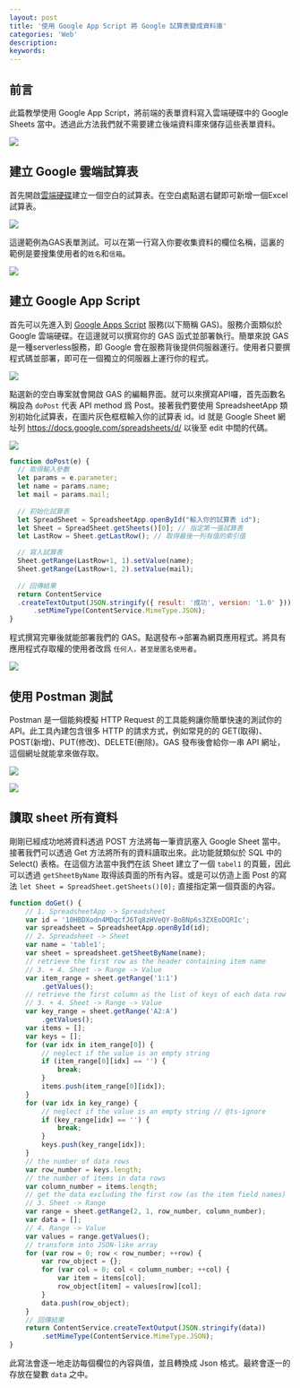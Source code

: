 ```yaml
---
layout: post
title: '使用 Google App Script 將 Google 試算表變成資料庫'
categories: 'Web'
description: 
keywords:
---
```



## 前言
此篇教學使用 Google App Script，將前端的表單資料寫入雲端硬碟中的 Google Sheets 當中。透過此方法我們就不需要建立後端資料庫來儲存這些表單資料。

![](https://i.imgur.com/uEvWR8o.png)

## 建立 Google 雲端試算表
首先開啟[雲端硬碟](https://drive.google.com/)建立一個空白的試算表。在空白處點選右鍵即可新增一個Excel試算表。

![](/images/posts/web/2020/img20200804-1.png)

這邊範例為GAS表單測試。可以在第一行寫入你要收集資料的欄位名稱，這裏的範例是要搜集使用者的`姓名`和`信箱`。

![](/images/posts/web/2020/img20200804-2.png)

## 建立 Google App Script
首先可以先進入到 [Google Apps Script](https://script.google.com/home/start) 服務(以下簡稱 GAS)。服務介面類似於 Google 雲端硬碟。在這邊就可以撰寫你的 GAS 函式並部署執行。簡單來說 GAS 是一種serverless服務，即 Google 會在服務背後提供伺服器運行。使用者只要撰程式碼並部署，即可在一個獨立的伺服器上運行你的程式。

![](/images/posts/web/2020/img20200804-3.png)

點選新的空白專案就會開啟 GAS 的編輯界面。就可以來撰寫API囉，首先函數名稱設為 `doPost` 代表 API method 爲 Post。接著我們要使用 SpreadsheetApp 類別初始化試算表，在圖片灰色框框輸入你的試算表 id。id 就是 Google Sheet 網址列 https://docs.google.com/spreadsheets/d/ 以後至 edit 中間的代碼。

![](/images/posts/web/2020/img20200804-4.png)

```js
function doPost(e) {
  // 取得輸入參數
  let params = e.parameter; 
  let name = params.name;
  let mail = params.mail;
 
  // 初始化試算表
  let SpreadSheet = SpreadsheetApp.openById("輸入你的試算表 id");
  let Sheet = SpreadSheet.getSheets()[0]; // 指定第一張試算表
  let LastRow = Sheet.getLastRow(); // 取得最後一列有值的索引值

  // 寫入試算表
  Sheet.getRange(LastRow+1, 1).setValue(name);
  Sheet.getRange(LastRow+1, 2).setValue(mail);
  
  // 回傳結果
  return ContentService
  .createTextOutput(JSON.stringify({ result: '成功', version: '1.0' }))
      .setMimeType(ContentService.MimeType.JSON); 
}
```

程式撰寫完畢後就能部署我們的 GAS。點選發布→部署為網頁應用程式。將具有應用程式存取權的使用者改爲 `任何人，甚至是匿名使用者`。

![](/images/posts/web/2020/img20200804-6.png)

## 使用 Postman 測試
Postman 是一個能夠模擬 HTTP Request 的工具能夠讓你簡單快速的測試你的 API。此工具內建包含很多 HTTP 的請求方式，例如常見的的 GET(取得)、POST(新增)、PUT(修改)、DELETE(刪除)。GAS 發布後會給你一串 API 網址，這個網址就能拿來做存取。

![](/images/posts/web/2020/img20200804-5.png)

![](/images/posts/web/2020/img20200804-7.png)

## 讀取 sheet 所有資料
剛剛已經成功地將資料透過 POST 方法將每一筆資訊塞入 Google Sheet 當中。接著我們可以透過 Get 方法將所有的資料讀取出來。此功能就類似於 SQL 中的 Select() 表格。在這個方法當中我們在該 Sheet 建立了一個 `tabel1` 的頁籤，因此可以透過 `getSheetByName` 取得該頁面的所有內容。或是可以仿造上面 Post 的寫法 `let Sheet = SpreadSheet.getSheets()[0];` 直接指定第一個頁面的內容。

```js
function doGet() {
    // 1. SpreadsheetApp -> Spreadsheet 
    var id = '10HBDXodn4MDqcfJ6Tq8zHVeQY-BoBNp6s3ZXEoDQRIc';
    var spreadsheet = SpreadsheetApp.openById(id);
    // 2. Spreadsheet -> Sheet 
    var name = 'table1';
    var sheet = spreadsheet.getSheetByName(name);
    // retrieve the first row as the header containing item name 
    // 3. + 4. Sheet -> Range -> Value 
    var item_range = sheet.getRange('1:1')
        .getValues();
    // retrieve the first column as the list of keys of each data row 
    // 3. + 4. Sheet -> Range -> Value 
    var key_range = sheet.getRange('A2:A')
        .getValues();
    var items = [];
    var keys = [];
    for (var idx in item_range[0]) {
        // neglect if the value is an empty string
        if (item_range[0][idx] == '') {
            break;
        }
        items.push(item_range[0][idx]);
    }
    for (var idx in key_range) {
        // neglect if the value is an empty string // @ts-ignore 
        if (key_range[idx] == '') {
            break;
        }
        keys.push(key_range[idx]);
    }
    // the number of data rows 
    var row_number = keys.length;
    // the number of items in data rows 
    var column_number = items.length;
    // get the data excluding the first row (as the item field names) 
    // 3. Sheet -> Range 
    var range = sheet.getRange(2, 1, row_number, column_number);
    var data = [];
    // 4. Range -> Value 
    var values = range.getValues();
    // transform into JSON-like array 
    for (var row = 0; row < row_number; ++row) {
        var row_object = {};
        for (var col = 0; col < column_number; ++col) {
            var item = items[col];
            row_object[item] = values[row][col];
        }
        data.push(row_object);
    }
    // 回傳結果 
    return ContentService.createTextOutput(JSON.stringify(data))
        .setMimeType(ContentService.MimeType.JSON);
}
```

此寫法會逐一地走訪每個欄位的內容與值，並且轉換成 Json 格式。最終會逐一的存放在變數 `data` 之中。